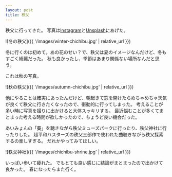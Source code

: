 ```yaml
---
layout: post
title: 秩父
---
```


秩父に行ってきた。
写真は[Instagram](https://www.instagram.com/iavivai)と[Unsplash](https://unsplash.com/@utakaha)にあげた。

![冬の秩父]({{ '/images/winter-chichibu.jpg' | relative_url }})

冬に行くのは初めて。あの花のせい？で、秩父は夏のイメージなんだけど、冬もすごく綺麗だった。
秋も良かったし、季節はあまり関係ない場所なんだと思う。

これは秋の写真。

![秋の秩父]({{ '/images/autumn-chichibu.jpg' | relative_url }})

他にやることは確実にあったんだけど、朝起きて窓を開けたらめちゃめちゃ天気が良くて秩父に行きたくなったので、衝動的に行ってしまった。
考えることが多い時に写真を撮りに出かけると大体スッキリする。
最近悩むことが多くてまとまった考える時間が欲しかったので、ちょうど良い機会だった。

あいみょんの「葵」を聴きながら秩父ミューズパークに行ったり、秩父神社に行ったりした。
超平和バスターズの秩父三部作で使われた曲聴きながら秩父探索するの楽しすぎる。
だれかやってみてほしい。

![秩父神社]({{ '/images/chichibu-shrine.jpg' | relative_url }})

いっぱい歩いて疲れた。
でもとても良い感じに結論がまとまったので出かけて良かった。
春になったらまた行く。
